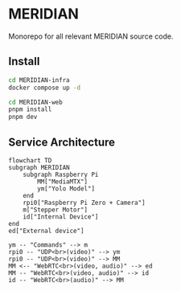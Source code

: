 # MERIDIAN
Monorepo for all relevant MERIDIAN source code. 

## Install

```bash
cd MERIDIAN-infra
docker compose up -d
```

```bash
cd MERIDIAN-web
pnpm install
pnpm dev
```

## Service Architecture

```mermaid
flowchart TD
subgraph MERIDIAN
    subgraph Raspberry Pi
        MM["MediaMTX"]
        ym["Yolo Model"]
    end
    rpi0["Raspberry Pi Zero + Camera"]
    m["Stepper Motor"]
    id["Internal Device"]
end
ed["External device"]

ym -- "Commands" --> m
rpi0 -- "UDP<br>(video)" --> ym
rpi0 -- "UDP<br>(video)" --> MM
MM <-- "WebRTC<br>(video, audio)" --> ed
MM -- "WebRTC<br>(video, audio)" --> id
id -- "WebRTC<br>(audio)" --> MM
```